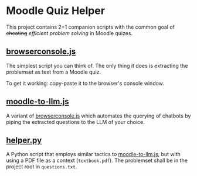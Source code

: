 # Moodle Quiz Helper

This project contains 2+1 companion scripts with the common goal of ~~cheating~~ *efficient problem solving* in Moodle quizes.

## [browserconsole.js](browserconsole.js)

The simplest script you can think of. The only thing it does is extracting the problemset as text from a Moodle quiz.

To get it working: copy-paste it to the browser's console window.

## [moodle-to-llm.js](moodle-to-llm.js)

A variant of [browserconsole.js](#browserconsolejs) which automates the querying of chatbots by piping the extracted questions to the LLM of your choice.

## [helper.py](helper.py)

A Python script that employs similar tactics to [moodle-to-llm.js](#moodle-to-llmjs), but with using a PDF file as a context (`textbook.pdf`).
The problemset shall be in the project root in `questions.txt`.
